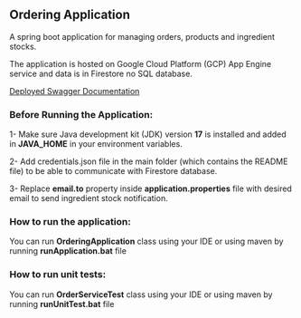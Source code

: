## Ordering Application

A spring boot application for managing orders, products and ingredient stocks.

The application is hosted on Google Cloud Platform (GCP) App Engine service and data is in Firestore no SQL database.

<a href="https://inspired-bazaar-431614-v1.nw.r.appspot.com/api/swagger-ui/index.html#" target="_blank">Deployed Swagger
Documentation</a>

### Before Running the Application:

1- Make sure Java development kit (JDK) version **17** is installed and added in **JAVA_HOME** in your environment
variables.

2- Add credentials.json file in the main folder (which contains the README file) to be able to communicate with
Firestore database.

3- Replace **email.to** property inside **application.properties** file with desired email to send ingredient
stock notification.

### How to run the application:

You can run **OrderingApplication** class using your IDE or using maven by running **runApplication.bat** file

### How to run unit tests:

You can run **OrderServiceTest** class using your IDE or using maven by running **runUnitTest.bat** file

